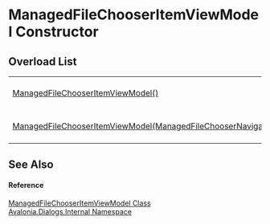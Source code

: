 # ManagedFileChooserItemViewModel Constructor


## Overload List
<table>
<tr>
<td><a href="M_Avalonia_Dialogs_Internal_ManagedFileChooserItemViewModel__ctor">ManagedFileChooserItemViewModel()</a></td>
<td>Initializes a new instance of the <a href="T_Avalonia_Dialogs_Internal_ManagedFileChooserItemViewModel">ManagedFileChooserItemViewModel</a> class</td>
</tr>
<tr>
<td><a href="M_Avalonia_Dialogs_Internal_ManagedFileChooserItemViewModel__ctor_1">ManagedFileChooserItemViewModel(ManagedFileChooserNavigationItem)</a></td>
<td>Initializes a new instance of the <a href="T_Avalonia_Dialogs_Internal_ManagedFileChooserItemViewModel">ManagedFileChooserItemViewModel</a> class</td>
</tr>
</table>

## See Also


#### Reference
<a href="T_Avalonia_Dialogs_Internal_ManagedFileChooserItemViewModel">ManagedFileChooserItemViewModel Class</a>  
<a href="N_Avalonia_Dialogs_Internal">Avalonia.Dialogs.Internal Namespace</a>  

